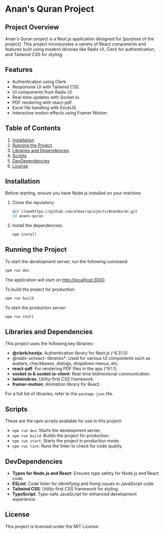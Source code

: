 
<!--
README for Anan's Quran Project
This README file provides an overview of the project, setup instructions, and details on the libraries used.
End of comments.
-->

# Anan's Quran Project

## Project Overview

Anan's Quran project is a Next.js application designed for [purpose of the project]. This project incorporates a variety of React components and features built using modern libraries like Radix UI, Clerk for authentication, and Tailwind CSS for styling.

## Features

- Authentication using Clerk.
- Responsive UI with Tailwind CSS.
- UI components from Radix UI.
- Real-time updates with Socket.io.
- PDF rendering with react-pdf.
- Excel file handling with ExcelJS.
- Interactive motion effects using Framer Motion.

## Table of Contents

1. [Installation](#installation)
2. [Running the Project](#running-the-project)
3. [Libraries and Dependencies](#libraries-and-dependencies)
4. [Scripts](#scripts)
5. [DevDependencies](#devdependencies)
6. [License](#license)

## Installation

Before starting, ensure you have Node.js installed on your machine.

1. Clone the repository:

    ```bash
    git clonehttps://github.com/almasriprojects/AnanQuran.git
    cd anans-quran
    ```

2. Install the dependencies:

    ```bash
    npm install
    ```

## Running the Project

To start the development server, run the following command:

```bash
npm run dev
```

The application will start on [http://localhost:3000](http://localhost:3000).

To build the project for production:

```bash
npm run build
```

To start the production server:

```bash
npm run start
```

## Libraries and Dependencies

This project uses the following key libraries:

- **@clerk/nextjs**: Authentication library for Next.js (^4.31.5)
- **@radix-ui/react-* libraries**: Used for various UI components such as avatars, checkboxes, dialogs, dropdown menus, etc.
- **react-pdf**: For rendering PDF files in the app (^9.1.1).
- **socket.io & socket.io-client**: Real-time bidirectional communication.
- **tailwindcss**: Utility-first CSS framework.
- **framer-motion**: Animation library for React.

For a full list of libraries, refer to the `package.json` file.

## Scripts

These are the npm scripts available for use in this project:

- `npm run dev`: Starts the development server.
- `npm run build`: Builds the project for production.
- `npm run start`: Starts the project in production mode.
- `npm run lint`: Runs the linter to check for code quality.

## DevDependencies

- **Types for Node.js and React**: Ensures type safety for Node.js and React code.
- **ESLint**: Code linter for identifying and fixing issues in JavaScript code.
- **Tailwind CSS**: Utility-first CSS framework for styling.
- **TypeScript**: Type-safe JavaScript for enhanced development experience.

## License

This project is licensed under the MIT License.

<!-- End of README comments -->
